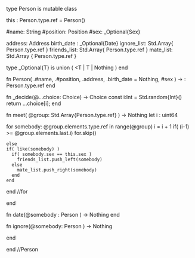 

type Person is
mutable class 

this : Person.type.ref = Person()

#name: String
#position: Position
#sex: _Optional{Sex}

address: Address
birth_date : _Optional{Date} 
ignore_list: Std.Array{ Person.type.ref } 
friends_list: Std.Array{ Person.type.ref }
mate_list: Std.Array { Person.type.ref }


type _Optional{T} is 
union ( <T | T | Nothing )
end

fn Person( .#name, .#position, .address, .birth_date = Nothing, #sex ) -> : Person.type.ref
end


fn _decide(@...choice: Choice) -> Choice
  const i:Int = Std.random{Int}()
  return ...choice[i];
end


fn meet( @group: Std.Array{Person.type.ref} ) -> Nothing
  let i : uint64

  for somebody: @group.elements.type.ref in range(@group) 
    i = i + 1
    if( (i-1) >= @group.elements.last.i)
      for.skip()
    
    else
    if( like(somebody) )
      if( somebody.sex == this.sex )
        friends_list.push_left(somebody)
      else
        mate_list.push_right(somebody)
      end
    end

  end //for

  end

fn date(@somebody : Person ) -> Nothing
end

fn ignore(@somebody: Person ) -> Nothing

end


end //Person













